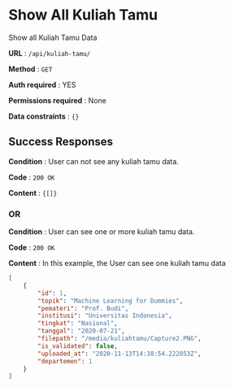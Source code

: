# Show All Kuliah Tamu

Show all Kuliah Tamu Data

**URL** : `/api/kuliah-tamu/`

**Method** : `GET`

**Auth required** : YES

**Permissions required** : None

**Data constraints** : `{}`

## Success Responses

**Condition** : User can not see any kuliah tamu data.

**Code** : `200 OK`

**Content** : `{[]}`

### OR

**Condition** : User can see one or more kuliah tamu data.

**Code** : `200 OK`

**Content** : In this example, the User can see one kuliah tamu data

```json
[
    {
        "id": 1,
        "topik": "Machine Learning for Dummies",
        "pemateri": "Prof. Budi",
        "institusi": "Universitas Indonesia",
        "tingkat": "Nasional",
        "tanggal": "2020-07-21",
        "filepath": "/media/kuliahtamu/Capture2.PNG",
        "is_validated": false,
        "uploaded_at": "2020-11-13T14:38:54.222053Z",
        "departemen": 1
    }
]
```